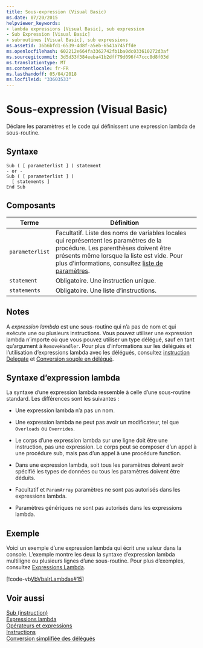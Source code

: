 ```yaml
---
title: Sous-expression (Visual Basic)
ms.date: 07/20/2015
helpviewer_keywords:
- lambda expressions [Visual Basic], sub expression
- Sub Expression [Visual Basic]
- subroutines [Visual Basic], sub expressions
ms.assetid: 36b6bfd1-6539-4d8f-a5eb-6541a745ffde
ms.openlocfilehash: 602212e664fa3362742fb1ba0dc033610272d3af
ms.sourcegitcommit: 3d5d33f384eeba41b2dff79d096f47ccc8d8f03d
ms.translationtype: MT
ms.contentlocale: fr-FR
ms.lasthandoff: 05/04/2018
ms.locfileid: "33603533"
---
```

# <a name="sub-expression-visual-basic"></a>Sous-expression (Visual Basic)
Déclare les paramètres et le code qui définissent une expression lambda de sous-routine.  
  
## <a name="syntax"></a>Syntaxe  
  
```  
Sub ( [ parameterlist ] ) statement  
- or -  
Sub ( [ parameterlist ] )  
  [ statements ]  
End Sub  
```  
  
## <a name="parts"></a>Composants  
  
|Terme|Définition|  
|---|---|  
|`parameterlist`|Facultatif. Liste des noms de variables locales qui représentent les paramètres de la procédure. Les parenthèses doivent être présents même lorsque la liste est vide. Pour plus d’informations, consultez [liste de paramètres](../../../visual-basic/language-reference/statements/parameter-list.md).|  
|`statement`|Obligatoire. Une instruction unique.|  
|`statements`|Obligatoire. Une liste d’instructions.|  
  
## <a name="remarks"></a>Notes  
 A *expression lambda* est une sous-routine qui n’a pas de nom et qui exécute une ou plusieurs instructions. Vous pouvez utiliser une expression lambda n’importe où que vous pouvez utiliser un type délégué, sauf en tant qu’argument à `RemoveHandler`. Pour plus d’informations sur les délégués et l’utilisation d’expressions lambda avec les délégués, consultez [instruction Delegate](../../../visual-basic/language-reference/statements/delegate-statement.md) et [Conversion souple en délégué](../../../visual-basic/programming-guide/language-features/delegates/relaxed-delegate-conversion.md).  
  
## <a name="lambda-expression-syntax"></a>Syntaxe d’expression lambda  
 La syntaxe d’une expression lambda ressemble à celle d’une sous-routine standard. Les différences sont les suivantes :  
  
-   Une expression lambda n’a pas un nom.  
  
-   Une expression lambda ne peut pas avoir un modificateur, tel que `Overloads` ou `Overrides`.  
  
-   Le corps d’une expression lambda sur une ligne doit être une instruction, pas une expression. Le corps peut se composer d’un appel à une procédure sub, mais pas d’un appel à une procédure function.  
  
-   Dans une expression lambda, soit tous les paramètres doivent avoir spécifié les types de données ou tous les paramètres doivent être déduits.  
  
-   Facultatif et `ParamArray` paramètres ne sont pas autorisés dans les expressions lambda.  
  
-   Paramètres génériques ne sont pas autorisés dans les expressions lambda.  
  
## <a name="example"></a>Exemple  
 Voici un exemple d’une expression lambda qui écrit une valeur dans la console. L’exemple montre les deux la syntaxe d’expression lambda multiligne ou plusieurs lignes d’une sous-routine. Pour plus d’exemples, consultez [Expressions Lambda](../../../visual-basic/programming-guide/language-features/procedures/lambda-expressions.md).  
  
 [!code-vb[VbVbalrLambdas#15](../../../visual-basic/language-reference/operators/codesnippet/VisualBasic/sub-expression_1.vb)]  
  
## <a name="see-also"></a>Voir aussi  
 [Sub (instruction)](../../../visual-basic/language-reference/statements/sub-statement.md)  
 [Expressions lambda](../../../visual-basic/programming-guide/language-features/procedures/lambda-expressions.md)  
 [Opérateurs et expressions](../../../visual-basic/programming-guide/language-features/operators-and-expressions/index.md)  
 [Instructions](../../../visual-basic/programming-guide/language-features/statements.md)  
 [Conversion simplifiée des délégués](../../../visual-basic/programming-guide/language-features/delegates/relaxed-delegate-conversion.md)
